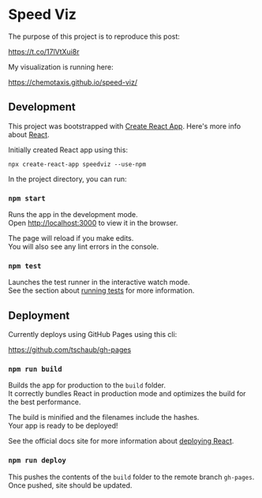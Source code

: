 # Speed Viz

The purpose of this project is to reproduce this post:

<https://t.co/17lVtXui8r>

My visualization is running here:

<https://chemotaxis.github.io/speed-viz/>

## Development

This project was bootstrapped with [Create React
App](https://github.com/facebook/create-react-app).  Here's more info about
[React](readme-react.md).

Initially created React app using this:

```shell
npx create-react-app speedviz --use-npm
```

In the project directory, you can run:

### `npm start`

Runs the app in the development mode.<br />
Open [http://localhost:3000](http://localhost:3000) to view it in the browser.

The page will reload if you make edits.<br />
You will also see any lint errors in the console.

### `npm test`

Launches the test runner in the interactive watch mode.<br />
See the section about [running tests](https://facebook.github.io/create-react-app/docs/running-tests) for more information.

## Deployment

Currently deploys using GitHub Pages using this cli:

<https://github.com/tschaub/gh-pages>

### `npm run build`

Builds the app for production to the `build` folder.<br />
It correctly bundles React in production mode and optimizes the build for the best performance.

The build is minified and the filenames include the hashes.<br />
Your app is ready to be deployed!

See the official docs site for more information about [deploying React](https://facebook.github.io/create-react-app/docs/deployment).

### `npm run deploy`

This pushes the contents of the `build` folder to the remote branch `gh-pages`.
Once pushed, site should be updated.
